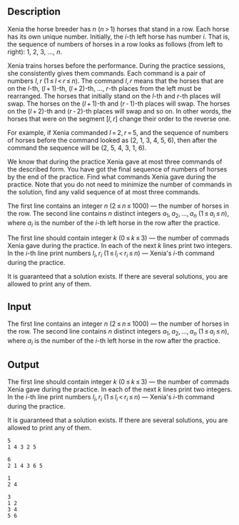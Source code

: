 ## Description

<div><p>Xenia the horse breeder has <span class="tex-span"><i>n</i></span> <span class="tex-span">(<i>n</i> &gt; 1)</span> horses that stand in a row. Each horse has its own unique number. Initially, the <span class="tex-span"><i>i</i></span>-th left horse has number <span class="tex-span"><i>i</i></span>. That is, the sequence of numbers of horses in a row looks as follows (from left to right): 1, 2, 3, <span class="tex-span">...</span>, <span class="tex-span"><i>n</i></span>.</p><p>Xenia trains horses before the performance. During the practice sessions, she consistently gives them commands. Each command is a pair of numbers <span class="tex-span"><i>l</i>, <i>r</i></span> <span class="tex-span">(1 ≤ <i>l</i> &lt; <i>r</i> ≤ <i>n</i>)</span>. The command <span class="tex-span"><i>l</i>, <i>r</i></span> means that the horses that are on the <span class="tex-span"><i>l</i></span>-th, <span class="tex-span">(<i>l</i> + 1)</span>-th, <span class="tex-span">(<i>l</i> + 2)</span>-th, <span class="tex-span">...</span>, <span class="tex-span"><i>r</i></span>-th places from the left must be rearranged. The horses that initially stand on the <span class="tex-span"><i>l</i></span>-th and <span class="tex-span"><i>r</i></span>-th places will swap. The horses on the <span class="tex-span">(<i>l</i> + 1)</span>-th and <span class="tex-span">(<i>r</i> - 1)</span>-th places will swap. The horses on the <span class="tex-span">(<i>l</i> + 2)</span>-th and <span class="tex-span">(<i>r</i> - 2)</span>-th places will swap and so on. In other words, the horses that were on the segment <span class="tex-span">[<i>l</i>, <i>r</i>]</span> change their order to the reverse one.</p><p>For example, if Xenia commanded <span class="tex-span"><i>l</i> = 2, <i>r</i> = 5</span>, and the sequence of numbers of horses before the command looked as (2, 1, 3, 4, 5, 6), then after the command the sequence will be (2, 5, 4, 3, 1, 6).</p><p>We know that during the practice Xenia gave at most three commands of the described form. You have got the final sequence of numbers of horses by the end of the practice. Find what commands Xenia gave during the practice. Note that you do not need to minimize the number of commands in the solution, find any valid sequence of at most three commands.</p></div><div class="input-specification"><p>The first line contains an integer <span class="tex-span"><i>n</i></span> <span class="tex-span">(2 ≤ <i>n</i> ≤ 1000)</span> — the number of horses in the row. The second line contains <span class="tex-span"><i>n</i></span> distinct integers <span class="tex-span"><i>a</i><sub class="lower-index">1</sub>, <i>a</i><sub class="lower-index">2</sub>, ..., <i>a</i><sub class="lower-index"><i>n</i></sub></span> <span class="tex-span">(1 ≤ <i>a</i><sub class="lower-index"><i>i</i></sub> ≤ <i>n</i>)</span>, where <span class="tex-span"><i>a</i><sub class="lower-index"><i>i</i></sub></span> is the number of the <span class="tex-span"><i>i</i></span>-th left horse in the row after the practice.</p></div><div class="output-specification"><p>The first line should contain integer <span class="tex-span"><i>k</i></span> <span class="tex-span">(0 ≤ <i>k</i> ≤ 3)</span> — the number of commads Xenia gave during the practice. In each of the next <span class="tex-span"><i>k</i></span> lines print two integers. In the <span class="tex-span"><i>i</i></span>-th line print numbers <span class="tex-span"><i>l</i><sub class="lower-index"><i>i</i></sub>, <i>r</i><sub class="lower-index"><i>i</i></sub></span> <span class="tex-span">(1 ≤ <i>l</i><sub class="lower-index"><i>i</i></sub> &lt; <i>r</i><sub class="lower-index"><i>i</i></sub> ≤ <i>n</i>)</span> — Xenia's <span class="tex-span"><i>i</i></span>-th command during the practice.</p><p>It is guaranteed that a solution exists. If there are several solutions, you are allowed to print any of them.</p></div>

## Input

<p>The first line contains an integer <span class="tex-span"><i>n</i></span> <span class="tex-span">(2 ≤ <i>n</i> ≤ 1000)</span> — the number of horses in the row. The second line contains <span class="tex-span"><i>n</i></span> distinct integers <span class="tex-span"><i>a</i><sub class="lower-index">1</sub>, <i>a</i><sub class="lower-index">2</sub>, ..., <i>a</i><sub class="lower-index"><i>n</i></sub></span> <span class="tex-span">(1 ≤ <i>a</i><sub class="lower-index"><i>i</i></sub> ≤ <i>n</i>)</span>, where <span class="tex-span"><i>a</i><sub class="lower-index"><i>i</i></sub></span> is the number of the <span class="tex-span"><i>i</i></span>-th left horse in the row after the practice.</p>

## Output

<p>The first line should contain integer <span class="tex-span"><i>k</i></span> <span class="tex-span">(0 ≤ <i>k</i> ≤ 3)</span> — the number of commads Xenia gave during the practice. In each of the next <span class="tex-span"><i>k</i></span> lines print two integers. In the <span class="tex-span"><i>i</i></span>-th line print numbers <span class="tex-span"><i>l</i><sub class="lower-index"><i>i</i></sub>, <i>r</i><sub class="lower-index"><i>i</i></sub></span> <span class="tex-span">(1 ≤ <i>l</i><sub class="lower-index"><i>i</i></sub> &lt; <i>r</i><sub class="lower-index"><i>i</i></sub> ≤ <i>n</i>)</span> — Xenia's <span class="tex-span"><i>i</i></span>-th command during the practice.</p><p>It is guaranteed that a solution exists. If there are several solutions, you are allowed to print any of them.</p>





```input1
5
1 4 3 2 5

```




```input2
6
2 1 4 3 6 5

```




```output1
1
2 4

```




```output2
3
1 2
3 4
5 6

```


